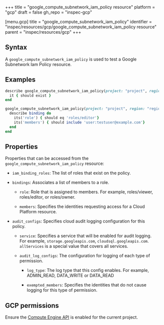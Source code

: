 +++
title = "google_compute_subnetwork_iam_policy resource"
platform = "gcp"
draft = false
gh_repo = "inspec-gcp"

[menu.gcp]
title = "google_compute_subnetwork_iam_policy"
identifier = "inspec/resources/gcp/google_compute_subnetwork_iam_policy resource"
parent = "inspec/resources/gcp"
+++

## Syntax

A `google_compute_subnetwork_iam_policy` is used to test a Google Subnetwork Iam Policy resource.

## Examples

```ruby
describe google_compute_subnetwork_iam_policy(project: "project", region: "region", name: "name") do
  it { should exist }
end

google_compute_subnetwork_iam_policy(project: "project", region: "region", name: "name").bindings.each do |binding|
  describe binding do
    its('role') { should eq 'roles/editor'}
    its('members') { should include 'user:testuser@example.com'}
  end
end
```

## Properties

Properties that can be accessed from the `google_compute_subnetwork_iam_policy` resource:

  * `iam_binding_roles`: The list of roles that exist on the policy.

  * `bindings`: Associates a list of members to a role.

    * `role`: Role that is assigned to members. For example, roles/viewer, roles/editor, or roles/owner.

    * `members`: Specifies the identities requesting access for a Cloud Platform resource.

  * `audit_configs`: Specifies cloud audit logging configuration for this policy.

    * `service`: Specifies a service that will be enabled for audit logging. For example, `storage.googleapis.com`, `cloudsql.googleapis.com`. `allServices`  is a special value that covers all services.

    * `audit_log_configs`: The configuration for logging of each type of permission.

      * `log_type`: The log type that this config enables. For example, ADMIN_READ, DATA_WRITE or DATA_READ

      * `exempted_members`: Specifies the identities that do not cause logging for this type of permission.



## GCP permissions

Ensure the [Compute Engine API](https://console.cloud.google.com/apis/library/compute.googleapis.com/) is enabled for the current project.
